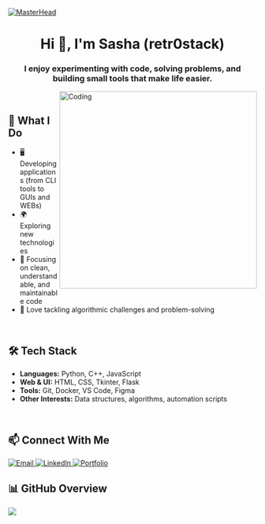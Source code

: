 [![MasterHead](https://i.im.ge/2025/09/23/n9nnMC.BANNER1.png)](https://github.com/retr0stack)

<h1 align="center">Hi 👋, I'm Sasha (retr0stack)</h1>
<h3 align="center">I enjoy experimenting with code, solving problems, and building small tools that make life easier.</h3>

<img align="right" alt="Coding" width="400px" src="https://media3.giphy.com/media/v1.Y2lkPTc5MGI3NjExeDBwdm03NmMwOG1tNjkycno1b3F0MXhpcmVxMXljZDV3NDcxczBzZiZlcD12MV9pbnRlcm5hbF9naWZfYnlfaWQmY3Q9Zw/78XCFBGOlS6keY1Bil/giphy.gif"><br>

<h2>🚀 What I Do</h2>

<ul>
  <li>🖥️ Developing applications (from CLI tools to GUIs and WEBs)  </li>
  <li>🌍 Exploring new technologies</li>
  <li>🎯 Focusing on clean, understandable, and maintainable code  </li>
  <li>🧩 Love tackling algorithmic challenges and problem-solving</li>
</ul>

<br>

<h2>🛠 Tech Stack</h2>

<ul>
  <li><strong>Languages:</strong> Python, C++, JavaScript</li>
  <li><strong>Web & UI:</strong> HTML, CSS, Tkinter, Flask</li>
  <li><strong>Tools:</strong> Git, Docker, VS Code, Figma</li>
  <li><strong>Other Interests:</strong> Data structures, algorithms, automation scripts</li>
</ul>

<br>

<h2>📫 Connect With Me</h2>


<a href="mailto:chevychalovalexandr@gmail.com" target="_blank">
  <img src="https://img.shields.io/badge/Email-FFE161?style=for-the-badge&logo=gmail&logoColor=black" alt="Email">
</a>
<a href="https://www.linkedin.com/in/alexandr-chevychalov-2436aa360" target="_blank">
  <img src="https://img.shields.io/badge/LinkedIn-FFE161?style=for-the-badge&logo=linkedin&logoColor=black" alt="LinkedIn">
</a>
<a href="https://retr0stack.github.io/portfolio/" target="_blank">
  <img src="https://img.shields.io/badge/Portfolio-FFE161?style=for-the-badge&logo=firefox&logoColor=black" alt="Portfolio">
</a>



<br>
<h2>📊 GitHub Overview</h2>

<a href="https://github-readme-stats.vercel.app/api?username=retr0stack&show_icons=true&theme=transparent">
  <img src="https://github-readme-stats.vercel.app/api?username=retr0stack&show_icons=true&theme=transparent">
</a>






